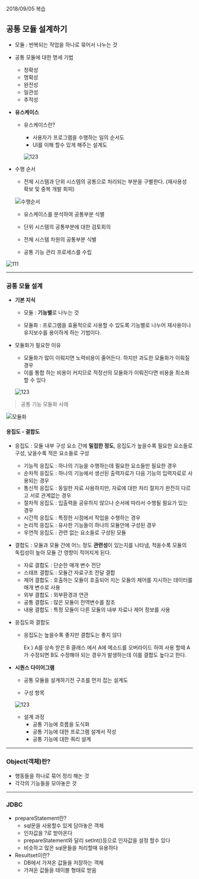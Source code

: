 2018/09/05 복습

## 공통 모듈 설계하기

* 모듈 : 반복되는 작업을 하나로 묶어서 나누는 것

* 공통 모듈에 대한 명세 기법

  * 정확성
  * 명확성
  * 완전성
  * 일관성
  * 추적성

* **유스케이스**

   * 유스케이스란?

     * 사용자가 프로그램을 수행하는 일의 순서도	
     * UI를 이해 할수 있게 해주는 설계도

     ![123](https://user-images.githubusercontent.com/24423415/45017444-96516380-b062-11e8-80bd-f0be5778d512.png)

* 수행 순서

   * 전체 시스템과 단위 시스템의 공통으로 처리되는 부분을 구별한다. (재사용성 확보 및 중복 개발 회피)

  ![수행순서](https://user-images.githubusercontent.com/24423415/45066701-88e7b800-b0fa-11e8-8542-e107688e2bc7.PNG)

  * 유스케이스를 분석하여 공통부분 식별

  * 단위 시스템의 공통부분에 대한 검토회의

  * 전체 시스템 차원의 공통부분 식별

  * 공통 기능 관리 프로세스를 수립

![111](https://user-images.githubusercontent.com/24423415/45017476-a701d980-b062-11e8-8105-e4489642619a.png)

---

### 공통 모듈 설계
* **기본 지식**

  * 모듈 : **기능별**로 나누는 것

  * 모듈화 : 프로그램을 효율적으로 사용할 수 있도록 기능별로 나누어 재사용이나 유지보수를 용이하게 하는 기법이다.

* 모듈화가 필요한 이유
  * 모듈화가 많이 이뤄지면 노력비용이 줄어든다. 하지만 과도한 모듈화가 이뤄질 경우
  * 이를 통합 하는 비용이 커지므로 적정선의 모듈화가 이뤄진다면 비용을 최소화 할 수 있다

  ![123](https://user-images.githubusercontent.com/24423415/45017498-b7b24f80-b062-11e8-99c5-2ee1be661c15.png)

> 공통 기능 모듈화 사례

![모듈화](https://user-images.githubusercontent.com/24423415/45017543-cb5db600-b062-11e8-8d44-c6a587ac7093.png)

#### 응집도 - 결합도

* 응집도 : 모듈 내부 구성 요소 간에 **밀접한 정도**, 응집도가 높을수록 필요한 요소들로 구성, 낮을수록 적은 요소들로 구성

  * 기능적 응집도 : 하나의 기능을 수행하는데 필요한 요소들만 필요한 경우
  * 순차적 응집도 : 하나의 기능에서 생선된 출력자료가 다음 기능의 입력자료로 사용되는 경우
  * 통신적 응집도 : 동일한 자료 사용하지만, 자료에 대한 처리 절차가 완전히 다르고 서로 관계없는 경우
  * 절차적 응집도 : 입출력을 공유하지 않으나 순서에 따라서 수행될 필요가 있는 경우
  * 시간적 응집도 : 특정한 시점에서 작업을 수행하는 경우
  * 논리적 응집도 : 유사한 기능들이 하나의 모듈안에 구성된 경우
  * 우연적 응집도 : 관련 없는 요소들로 구성된 모듈

* 결합도 : 모듈과 모듈 간에 어느 정도 **관련성**이 있는지를 나타냄, 적을수록 모듈의 독립성이 높아 모듈 간 영향이 적어지게 된다.

  * 자료 결합도 : 단순한 매개 변수 전단
  * 스태프 결합도 : 모듈간 자료구조 전달 결합
  * 제어 결합도 : 호출하는 모듈이 호출되어 지는 모듈의 제어를 지시하는 데이터를 매개 변수로 사용
  * 외부 결합도 : 외부환경과 연관
  * 공통 결합도 : 많은 모듈이 전역변수를 참조
  * 내용 결합도 : 특정 모듈이 다른 모듈의 내부 자료나 제어 정보를 사용

* 응집도와 결합도

  * 응집도는 높을수록 좋지만 결합도는 좋지 않다

    Ex ) A를 상속 받은 B 클래스 에서 A에 메소드를 오버라이드 하여 사용 할때 A가 수정되면 B도 수정해야 되는 경우가 발생하는데 이를 결합도 높다고 한다.

* **시퀀스 다이어그램**
   * 공통 모듈을 설계하기전 구조를 먼저 잡는 설계도

   * 구성 항목

  ![123](https://user-images.githubusercontent.com/24423415/45017559-d44e8780-b062-11e8-8a2c-4e4acabe0835.png)

  * 설계 과정
    * 공통 기능에 흐름을 도식화
    * 공통 기능에 대한 프로그램 설계서 작성
    * 공통 기능에 대한 쿼리 설계

---

### Object(객체)란?

* 행동들을 하나로 묶어 정리 해논 것
* 각각의 기능들을 모아놓은 것

---

### JDBC

* prepareStatement란?
  * sql문을 사용할수 있게 담아놓은 객체
  * 인자값을 ?로 받아온다 
  * prepareStatement와 달리 setInt()등으로 인자값을 설정 할수 있다
  * 비슷하고 많은 sql문들을 처리할때 유용하다
* Resultset이란?
  * DB에서 가져온 값들을 저장하는 객체
  * 가져온 값들을 테이블 형태로 받음
